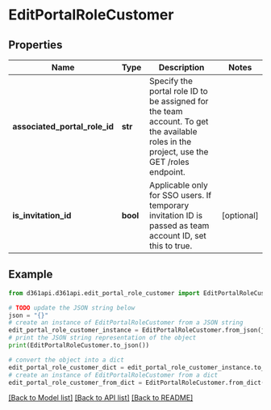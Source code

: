# EditPortalRoleCustomer


## Properties

Name | Type | Description | Notes
------------ | ------------- | ------------- | -------------
**associated_portal_role_id** | **str** | Specify the portal role ID to be assigned for the team account. To get the available roles in the project, use the GET /roles endpoint. | 
**is_invitation_id** | **bool** | Applicable only for SSO users. If temporary invitation ID is passed as team account ID, set this to true. | [optional] 

## Example

```python
from d361api.d361api.edit_portal_role_customer import EditPortalRoleCustomer

# TODO update the JSON string below
json = "{}"
# create an instance of EditPortalRoleCustomer from a JSON string
edit_portal_role_customer_instance = EditPortalRoleCustomer.from_json(json)
# print the JSON string representation of the object
print(EditPortalRoleCustomer.to_json())

# convert the object into a dict
edit_portal_role_customer_dict = edit_portal_role_customer_instance.to_dict()
# create an instance of EditPortalRoleCustomer from a dict
edit_portal_role_customer_from_dict = EditPortalRoleCustomer.from_dict(edit_portal_role_customer_dict)
```
[[Back to Model list]](../README.md#documentation-for-models) [[Back to API list]](../README.md#documentation-for-api-endpoints) [[Back to README]](../README.md)


